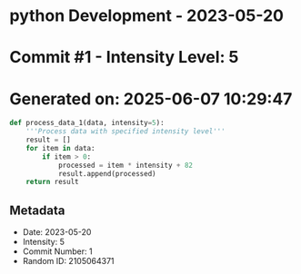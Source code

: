 ﻿# python Development - 2023-05-20
# Commit #1 - Intensity Level: 5
# Generated on: 2025-06-07 10:29:47
```python
def process_data_1(data, intensity=5):
    '''Process data with specified intensity level'''
    result = []
    for item in data:
        if item > 0:
            processed = item * intensity + 82
            result.append(processed)
    return result
```
## Metadata
- Date: 2023-05-20
- Intensity: 5
- Commit Number: 1
- Random ID: 2105064371
